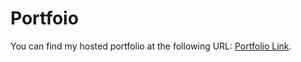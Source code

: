 # Portfoio

You can find my hosted portfolio at the following URL: [Portfolio Link](https://portfolio-self-five-18.vercel.app/).
